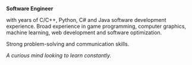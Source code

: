 **Software Engineer**

with years of C/C++, Python, C# and Java software development
experience. Broad experience in game programming, computer graphics, machine learning,
web development and software optimization.

Strong problem-solving and communication skills.

_A curious mind looking to learn constantly._

<br>